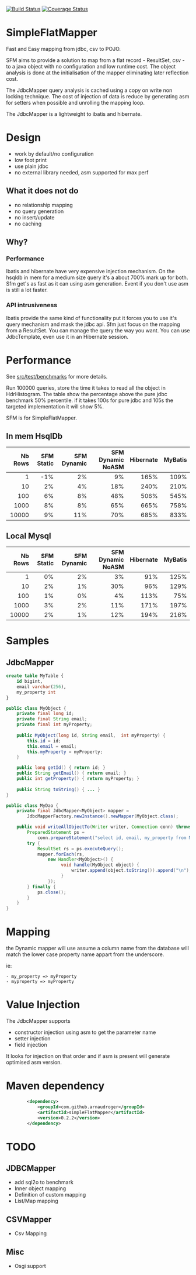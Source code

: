 [![Build Status](https://travis-ci.org/arnaudroger/SimpleFlatMapper.svg?branch=master)](https://travis-ci.org/arnaudroger/SimpleFlatMapper)
[![Coverage Status](https://img.shields.io/coveralls/arnaudroger/SimpleFlatMapper.svg)](https://coveralls.io/r/arnaudroger/SimpleFlatMapper)

SimpleFlatMapper
========
Fast and Easy mapping from jdbc, csv to POJO.

SFM aims to provide a solution to map from a flat record - ResultSet, csv - to a java object with no configuration and low runtime cost. The object analysis is done at the initialisation of the mapper eliminating later reflection cost. 

The JdbcMapper query analysis is cached using a copy on write non locking technique. The cost of injection of data is reduce by generating asm for setters when possible and unrolling the mapping loop.

The JdbcMapper is a lightweight to ibatis and hibernate.

Design
========
- work by default/no configuration
- low foot print
- use plain jdbc
- no external library needed, asm supported for max perf

What it does not do
-------
- no relationship mapping
- no query generation
- no insert/update
- no caching

Why?
-------

### Performance

Ibatis and hibernate have very expensive injection mechanism. On the hsqldb in mem for a medium size query it's a about 700% mark up for both. 
Sfm get's as fast as it can using asm generation. Event if you don't use asm is still a lot faster. 

### API intrusiveness

Ibatis provide the same kind of functionality put it forces you to use it's query mechanism and mask the jdbc api. 
Sfm just focus on the mapping from a ResultSet. You can manage the query the way you want. You can use JdbcTemplate, even use it in an Hibernate session.

Performance
========
See [src/test/benchmarks](/src/test/benchmarks) for more details.

Run 100000 queries, store the time it takes to read all the object in HdrHistogram. The table show the percentage above the pure jdbc benchmark 50% percentile. if it takes 100s for pure jdbc and 105s the targeted implementation it will show 5%.

SFM is for SimpleFlatMapper.

In mem HsqlDb
-------

|Nb Rows|SFM Static|SFM Dynamic|SFM Dynamic NoASM|Hibernate|MyBatis|
|------:|------:|-------:|-------:|------:|----:|
|1|-1%|2%|9%|165%|109%|
|10|2%|4%|18%|240%|210%|
|100|6%|8%|48%|506%|545%|
|1000|8%|8%|65%|665%|758%|
|10000|9%|11%|70%|685%|833%|

Local Mysql
-------

|Nb Rows|SFM Static|SFM Dynamic|SFM Dynamic NoASM|Hibernate|MyBatis|
|------:|------:|-------:|-------:|------:|----:|
|1|0%|2%|3%|91%|125%|
|10|2%|1%|30%|96%|129%|
|100|1%|0%|4%|113%|75%|
|1000|3%|2%|11%|171%|197%|
|10000|2%|1%|12%|194%|216%|

Samples
========

JdbcMapper
---------
```sql
create table MyTable {
	id bigint,
	email varchar(256),
	my_property int
}
```

```java
public class MyObject {
	private final long id;
	private final String email;
	private final int myProperty;
	
	public MyObject(long id, String email,  int myProperty) {
		this.id = id;
		this.email = email;
		this.myProperty = myProperty;
	}

	public long getId() { return id; }
	public String getEmail() { return email; }
	public int getProperty() { return myProperty; }
	
	public String toString() { ... }
}

public class MyDao {
    private final JdbcMapper<MyObject> mapper = 
    	JdbcMapperFactory.newInstance().newMapper(MyObject.class);

    public void writeAllObjectTo(Writer writer, Connection conn) throws SQLException {
        PreparedStatement ps = 
        	conn.prepareStatement("select id, email, my_property from MyTable");
        try {
            ResultSet rs = ps.executeQuery();
            mapper.forEach(rs, 
                new Handler<MyObject>() {
                     void handle(MyObject object) {
                         writer.append(object.toString()).append("\n");
                     }
                });
        } finally {
            ps.close();
        }
    }
}
```

Mapping
========

the Dynamic mapper will use assume a column name from the database will match the lower case property name appart from the underscore.

ie:
```
- my_property => myProperty
- myproperty => myProperty
```

Value Injection
=======

The JdbcMapper supports
- constructor injection using asm to get the parameter name
- setter injection
- field injection

It looks for injection on that order and if asm is present will generate optimised asm version.

Maven dependency
======

```xml
		<dependency>
			<groupId>com.github.arnaudroger</groupId>
			<artifactId>simpleFlatMapper</artifactId>
			<version>0.2.2</version>
		</dependency>
```

TODO
=======


JDBCMapper
------
- add sql2o to benchmark
- Inner object mapping
- Definition of custom mapping
- List/Map mapping

CSVMapper
-----
- Csv Mapping
 
Misc
-------
- Osgi support



